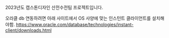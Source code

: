 2023년도 캡스톤디자인 산전수전팀 프로젝트입니다.

오라클 db 연동하려면 아래 사이트에서 OS 사양에 맞는 인스턴트 클라이언트를 설치해야함.
https://www.oracle.com/database/technologies/instant-client/downloads.html
